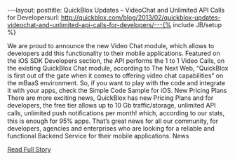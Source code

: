 ---layout: posttitle: QuickBlox Updates – VideoChat and Unlimited API Calls for Developersurl: http://quickblox.com/blog/2013/02/quickblox-updates-videochat-and-unlimited-api-calls-for-developers/---{% include JB/setup %}<p>  We are proud to announce the new Video Chat module, which allows to developers add this functionality to their mobile applications.  Featured on the iOS SDK Developers section, the API performs the 1 to 1 Video Calls, on the existing QuickBlox Chat module, according to The Next Web, “QuickBlox is first out of the gate when it comes to offering video chat capabilities” on the mBaaS environment.  So, if you want to play with the code and integrate it with your apps, check the Simple Code Sample for iOS.  New Pricing Plans
 There are more exciting news, QuickBlox has new Pricing Plans and for developers, the free tier allows up to 10 Gb traffic/storage, unlimited API calls, unlimited push notiﬁcations per month!  which, according to our stats, this is enough for 95% apps.  That’s great news for all our community, for developers, agencies and enterprises who are looking for a reliable and functional Backend Service for their mobile applications.  News<br /><p><a href="http://quickblox.com/blog/2013/02/quickblox-updates-videochat-and-unlimited-api-calls-for-developers/">Read Full Story</a></p>